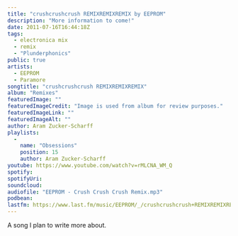 ```yaml
---
title: "crushcrushcrush REMIXREMIXREMIX by EEPROM"
description: "More information to come!"
date: 2011-07-16T16:44:18Z
tags:
  - electronica mix
  - remix
  - "Plunderphonics"
public: true
artists:
  - EEPROM
  - Paramore
songtitle: "crushcrushcrush REMIXREMIXREMIX"
album: "Remixes"
featuredImage: ""
featuredImageCredit: "Image is used from album for review purposes."
featuredImageLink: ""
featuredImageAlt: ""
author: Aram Zucker-Scharff
playlists:
  -
    name: "Obsessions"
    position: 15
    author: Aram Zucker-Scharff
youtube: https://www.youtube.com/watch?v=rMLCNA_WM_Q
spotify: 
spotifyUri: 
soundcloud:
audiofile: "EEPROM - Crush Crush Crush Remix.mp3"
podbean:
lastfm: https://www.last.fm/music/EEPROM/_/crushcrushcrush+REMIXREMIXREMIX
---
```


A song I plan to write more about.
		